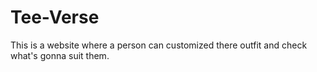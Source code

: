 # Tee-Verse
This is a website where a person can customized there outfit and check what's gonna suit them.
